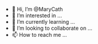 - 👋 Hi, I’m @MaryCath
- 👀 I’m interested in ...
- 🌱 I’m currently learning ...
- 💞️ I’m looking to collaborate on ...
- 📫 How to reach me ...

<!---
MaryCath/MaryCath is a ✨ special ✨ repository because its `README.md` (this file) appears on your GitHub profile.
You can click the Preview link to take a look at your changes.
--->
